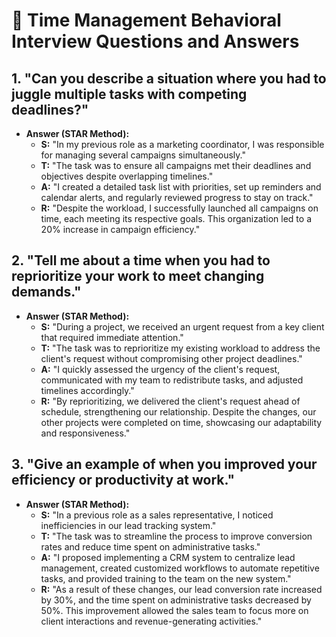 # 🌟 Time Management Behavioral Interview Questions and Answers

## 1. "Can you describe a situation where you had to juggle multiple tasks with competing deadlines?"

   - **Answer (STAR Method):**
     - **S:** "In my previous role as a marketing coordinator, I was responsible for managing several campaigns simultaneously."
     - **T:** "The task was to ensure all campaigns met their deadlines and objectives despite overlapping timelines."
     - **A:** "I created a detailed task list with priorities, set up reminders and calendar alerts, and regularly reviewed progress to stay on track."
     - **R:** "Despite the workload, I successfully launched all campaigns on time, each meeting its respective goals. This organization led to a 20% increase in campaign efficiency."

## 2. "Tell me about a time when you had to reprioritize your work to meet changing demands."

   - **Answer (STAR Method):**
     - **S:** "During a project, we received an urgent request from a key client that required immediate attention."
     - **T:** "The task was to reprioritize my existing workload to address the client's request without compromising other project deadlines."
     - **A:** "I quickly assessed the urgency of the client's request, communicated with my team to redistribute tasks, and adjusted timelines accordingly."
     - **R:** "By reprioritizing, we delivered the client's request ahead of schedule, strengthening our relationship. Despite the changes, our other projects were completed on time, showcasing our adaptability and responsiveness."

## 3. "Give an example of when you improved your efficiency or productivity at work."

   - **Answer (STAR Method):**
     - **S:** "In a previous role as a sales representative, I noticed inefficiencies in our lead tracking system."
     - **T:** "The task was to streamline the process to improve conversion rates and reduce time spent on administrative tasks."
     - **A:** "I proposed implementing a CRM system to centralize lead management, created customized workflows to automate repetitive tasks, and provided training to the team on the new system."
     - **R:** "As a result of these changes, our lead conversion rate increased by 30%, and the time spent on administrative tasks decreased by 50%. This improvement allowed the sales team to focus more on client interactions and revenue-generating activities."

